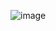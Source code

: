 ![image](https://github.com/Erlenio/My-Portfolio/assets/68500466/d72d2558-b349-4c8a-8755-210d8fd1a7d0)
